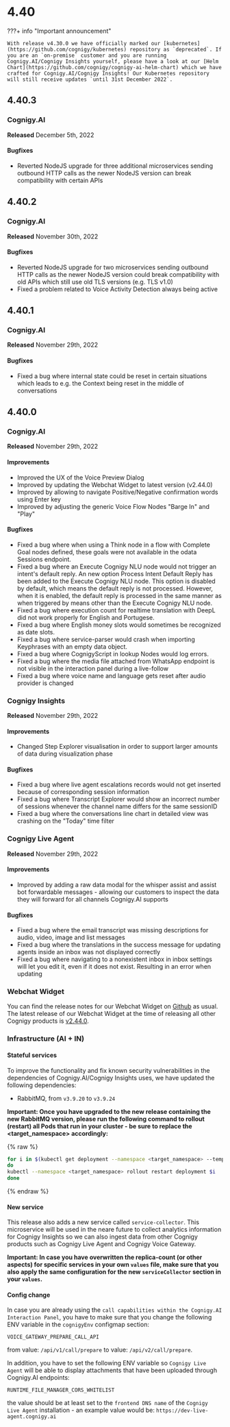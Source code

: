 # 4.40

???+ info "Important announcement"

    With release v4.30.0 we have officially marked our [kubernetes](https://github.com/cognigy/kubernetes) repository as `deprecated`. If you are an `on-premise` customer and you are running Cognigy.AI/Cognigy Insights yourself, please have a look at our [Helm Chart](https://github.com/cognigy/cognigy-ai-helm-chart) which we have crafted for Cognigy.AI/Cognigy Insights! Our Kubernetes repository will still receive updates `until 31st December 2022`.

## 4.40.3

### Cognigy.AI

**Released** December 5th, 2022

#### Bugfixes
- Reverted NodeJS upgrade for three additional microservices sending outbound HTTP calls as the newer NodeJS version can break compatibility with certain APIs

## 4.40.2

### Cognigy.AI

**Released** November 30th, 2022

#### Bugfixes
- Reverted NodeJS upgrade for two microservices sending outbound HTTP calls as the newer NodeJS version could break compatibility with old APIs which still use old TLS versions (e.g. TLS v1.0)
- Fixed a problem related to Voice Activity Detection always being active

## 4.40.1

### Cognigy.AI

**Released** November 29th, 2022

#### Bugfixes
- Fixed a bug where internal state could be reset in certain situations which leads to e.g. the Context being reset in the middle of conversations

## 4.40.0

### Cognigy.AI

**Released** November 29th, 2022

#### Improvements
- Improved the UX of the Voice Preview Dialog
- Improved by updating the Webchat Widget to latest version (v2.44.0)
- Improved by allowing to navigate Positive/Negative confirmation words using Enter key
- Improved by adjusting the generic Voice Flow Nodes "Barge In" and "Play"

#### Bugfixes
- Fixed a bug where when using a Think node in a flow with Complete Goal nodes defined, these goals were not available in the odata Sessions endpoint.
- Fixed a bug where an Execute Cognigy NLU node would not trigger an intent's default reply. An new option Process Intent Default Reply has been added to the Execute Cognigy NLU node. This option is disabled by default, which means the default reply is not processed. However, when it is enabled, the default reply is processed in the same manner as when triggered by means other than the Execute Cognigy NLU node.
- Fixed a bug where execution count for realtime translation with DeepL did not work properly for English and Portugese.
- Fixed a bug where English money slots would sometimes be recognized as date slots.
- Fixed a bug where service-parser would crash when importing Keyphrases with an empty data object.
- Fixed a bug where CognigyScript in lookup Nodes would log errors.
- Fixed a bug where the media file attached from WhatsApp endpoint is not visible in the interaction panel during a live-follow
- Fixed a bug where voice name and language gets reset after audio provider is changed

### Cognigy Insights

**Released** November 29th, 2022

#### Improvements
- Changed Step Explorer visualisation in order to support larger amounts of data during visualization phase

#### Bugfixes
- Fixed a bug where live agent escalations records would not get inserted because of corresponding session information
- Fixed a bug where Transcript Explorer would show an incorrect number of sessions whenever the channel name differs for the same sessionID
- Fixed a bug where the conversations line chart in detailed view was crashing on the "Today" time filter

### Cognigy Live Agent

**Released** November 29th, 2022

#### Improvements
- Improved by adding a raw data modal for the whisper assist and assist bot forwardable messages - allowing our customers to inspect the data they will forward for all channels Cognigy.AI supports

#### Bugfixes
- Fixed a bug where the email transcript was missing descriptions for audio, video, image and list messages
- Fixed a bug where the translations in the success message for updating agents inside an inbox was not displayed correctly
- Fixed a bug where navigating to a nonexistent inbox in inbox settings will let you edit it, even if it does not exist. Resulting in an error when updating

### Webchat Widget

You can find the release notes for our Webchat Widget on [Github](https://github.com/Cognigy/WebchatWidget/releases) as usual. The latest release of our Webchat Widget at the time of releasing all other Cognigy products is [v2.44.0](https://github.com/Cognigy/WebchatWidget/releases/tag/v2.44.0).

### Infrastructure (AI + IN)

#### Stateful services
To improve the functionality and fix known security vulnerabilities in the dependencies of Cognigy.AI/Cognigy Insights uses, we have updated the following dependencies:
- RabbitMQ, from `v3.9.20` to `v3.9.24`

**Important: Once you have upgraded to the new release containing the new RabbitMQ version, please run the following command to rollout (restart) all Pods that run in your cluster - be sure to replace the <target_namespace> accordingly:**

{% raw %}

```bash
for i in $(kubectl get deployment --namespace <target_namespace> --template '{{range .items}}{{.metadata.name}}{{"\n"}}{{end}}'|grep service-)
do
kubectl --namespace <target_namespace> rollout restart deployment $i
done
```

{% endraw %}

#### New service
This release also adds a new service called `service-collector`. This microservice will be used in the neare future to collect analytics information for Cognigy Insights so we can also ingest data from other Cognigy products such as Cognigy Live Agent and Cognigy Voice Gateway.

**Important: In case you have overwritten the replica-count (or other aspects) for specific services in your own `values` file, make sure that you also apply the same configuration for the new `serviceCollector` section in your `values`.**

#### Config change
In case you are already using the `call capabilities within the Cognigy.AI Interaction Panel`, you have to make sure that you change the following ENV variable in the `cognigyEnv` configmap section:
```
VOICE_GATEWAY_PREPARE_CALL_API
```

from value: `/api/v1/call/prepare` to value: `/api/v2/call/prepare`.

In addition, you have to set the following ENV variable so `Cognigy Live Agent` will be able to display attachments that have been uploaded through Cognigy.AI endpoints:
```
RUNTIME_FILE_MANAGER_CORS_WHITELIST
```

the value should be at least set to the `frontend DNS name` of the `Cognigy Live Agent` installation - an example value would be: `https://dev-live-agent.cognigy.ai`